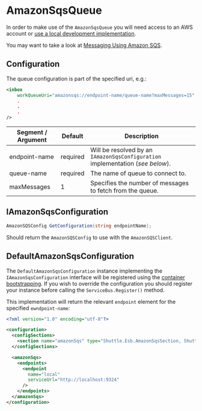 # AmazonSqsQueue

In order to make use of the `AmazonSqsQueue` you will need access to an AWS account or [use a local development implementation](https://stackoverflow.com/questions/2336438/emulating-amazon-sqs-during-development).

You may want to take a look at [Messaging Using Amazon SQS](https://docs.aws.amazon.com/sdk-for-net/v3/developer-guide/sqs-apis-intro.html).

## Configuration

The queue configuration is part of the specified uri, e.g.:

``` xml
<inbox
    workQueueUri="amazonsqs://endpoint-name/queue-name?maxMessages=15"
    .
    .
    .
/>
```

| Segment / Argument | Default | Description |
| --- | --- | --- | 
| endpoint-name | required | Will be resolved by an `IAmazonSqsConfiguration` implementation (*see below*). |
| queue-name | required | The name of queue to connect to. |
| maxMessages | 1 | Specifies the number of messages to fetch from the queue. |

## IAmazonSqsConfiguration

```c#
AmazonSQSConfig GetConfiguration(string endpointName);
```

Should return the `AmazonSQSConfig` to use with the `AmazonSQSClient`.

## DefaultAmazonSqsConfiguration

The `DefaultAmazonSqsConfiguration` instance implementing the `IAmazonSqsConfiguration` interface will be registered using the [container bootstrapping](http://shuttle.github.io/shuttle-core/overview-container/#Bootstrapping).  If you wish to override the configuration you should register your instance before calling the `ServiceBus.Register()` method.

This implementation will return the relevant `endpoint` element for the specified `ewndpoint-name`:

```xml
<?xml version="1.0" encoding="utf-8"?>

<configuration>
  <configSections>
    <section name="amazonSqs" type="Shuttle.Esb.AmazonSqsSection, Shuttle.Esb.AmazonSqs" />
  </configSections>

  <amazonSqs>
    <endpoints>
      <endpoint 
        name="local"
        serviceUrl="http://localhost:9324"
      />
    </endpoints>
  </amazonSqs>
</configuration>
```
